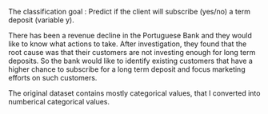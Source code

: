 The classification goal :
Predict if the client will subscribe (yes/no) a term deposit (variable y).

There has been a revenue decline in the Portuguese Bank and they would like to know what actions to take. After investigation, they found that the root cause was that their customers are not investing enough for long term deposits. So the bank would like to identify existing customers that have a higher chance to subscribe for a long term deposit and focus marketing efforts on such customers.

The original dataset contains mostly categorical values, that I converted into numberical categorical values.

